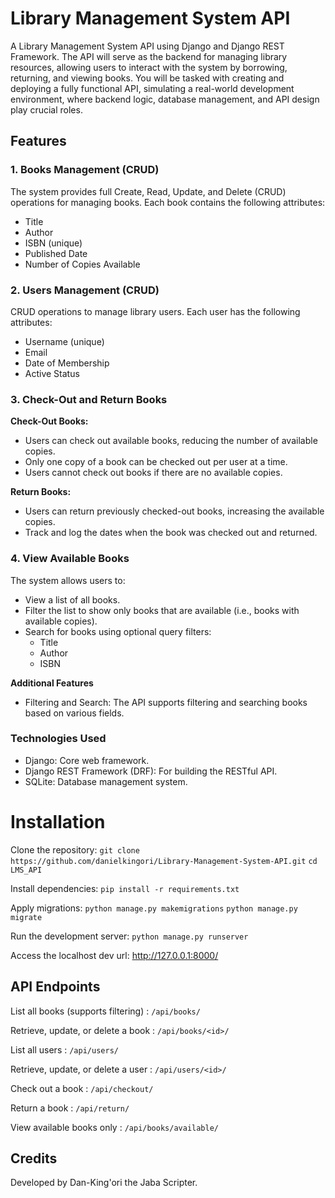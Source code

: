 # Library Management System API


A Library Management System API using Django and Django REST Framework. The API will serve as the backend for managing library resources, allowing users to interact with the system by borrowing, returning, and viewing books. You will be tasked with creating and deploying a fully functional API, simulating a real-world development environment, where backend logic, database management, and API design play crucial roles.

## Features 
### 1. Books Management (CRUD)
The system provides full Create, Read, Update, and Delete (CRUD) operations for managing books. Each book contains the following attributes:
- Title
- Author
- ISBN (unique)
- Published Date
- Number of Copies Available

### 2. Users Management (CRUD)
CRUD operations to manage library users. Each user has the following attributes:
- Username (unique)
- Email
- Date of Membership
- Active Status

### 3. Check-Out and Return Books
**Check-Out Books:**

- Users can check out available books, reducing the number of available copies.
- Only one copy of a book can be checked out per user at a time.
- Users cannot check out books if there are no available copies.

**Return Books:**

- Users can return previously checked-out books, increasing the available copies.
- Track and log the dates when the book was checked out and returned.

### 4. View Available Books
The system allows users to:
- View a list of all books.
- Filter the list to show only books that are available (i.e., books with available copies).
- Search for books using optional query filters:
    - Title
    - Author
    - ISBN

**Additional Features**
- Filtering and Search: The API supports filtering and searching books based on various fields.

### Technologies Used
- Django: Core web framework.
- Django REST Framework (DRF): For building the RESTful API.
- SQLite: Database management system.

# Installation
Clone the repository:
`git clone https://github.com/danielkingori/Library-Management-System-API.git`
`cd LMS_API`

Install dependencies:
`pip install -r requirements.txt`

Apply migrations:
`python manage.py makemigrations`
`python manage.py migrate`

Run the development server:
`python manage.py runserver`

Access the localhost dev url:
http://127.0.0.1:8000/


## API Endpoints

List all books (supports filtering) : `/api/books/`

Retrieve, update, or delete a book : `/api/books/<id>/`

List all users : `/api/users/`

Retrieve, update, or delete a user : `/api/users/<id>/`

Check out a book : `/api/checkout/`

Return a book : `/api/return/`

View available books only : `/api/books/available/`

## Credits
Developed by Dan-King'ori the Jaba Scripter.